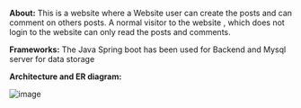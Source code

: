 **About:** This is a website where a  Website user can create the posts and can comment on others posts. A normal visitor to the website , which does not login to the website 
            can only read the posts and comments.

**Frameworks:**  The Java Spring boot has been used for Backend and Mysql server for data storage

**Architecture and ER diagram:**

![image](https://github.com/Rakesh20bci7051/Blog_Backend/assets/120373597/0f0fa75e-c5c4-4151-bcc5-f9bc2bf2b6e6)

